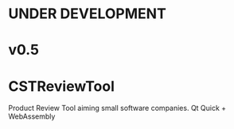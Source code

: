 # UNDER DEVELOPMENT
# v0.5
# CSTReviewTool
Product Review Tool aiming small software companies. Qt Quick + WebAssembly
